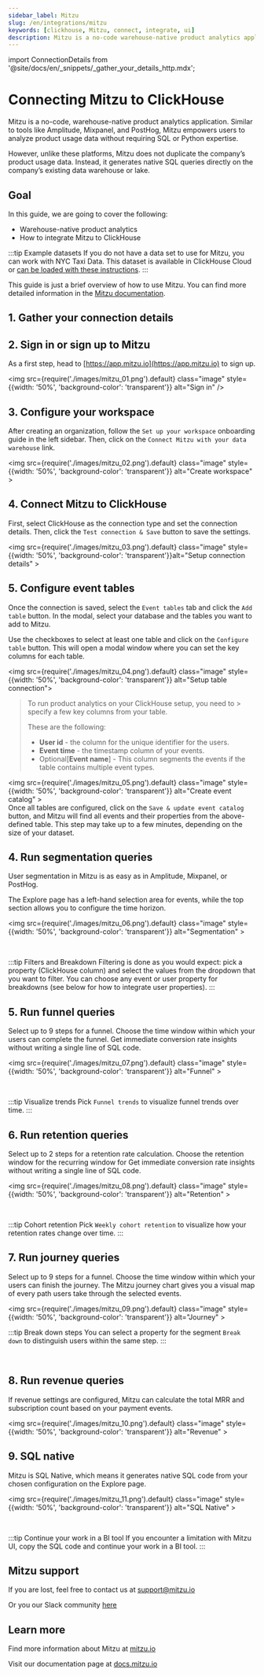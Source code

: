 ```yaml
---
sidebar_label: Mitzu
slug: /en/integrations/mitzu
keywords: [clickhouse, Mitzu, connect, integrate, ui]
description: Mitzu is a no-code warehouse-native product analytics application.
---
```


import ConnectionDetails from '@site/docs/en/\_snippets/\_gather_your_details_http.mdx';

# Connecting Mitzu to ClickHouse

Mitzu is a no-code, warehouse-native product analytics application. Similar to tools like Amplitude, Mixpanel, and PostHog, Mitzu empowers users to analyze product usage data without requiring SQL or Python expertise. 

However, unlike these platforms, Mitzu does not duplicate the company’s product usage data. Instead, it generates native SQL queries directly on the company’s existing data warehouse or lake.

## Goal

In this guide, we are going to cover the following:

- Warehouse-native product analytics
- How to integrate Mitzu to ClickHouse

:::tip Example datasets
If you do not have a data set to use for Mitzu, you can work with NYC Taxi Data.
This dataset is available in ClickHouse Cloud or [can be loaded with these instructions](/docs/en/getting-started/example-datasets/nyc-taxi).
:::

This guide is just a brief overview of how to use Mitzu. You can find more detailed information in the [Mitzu documentation](https://docs.mitzu.io/).

## 1. Gather your connection details

<ConnectionDetails />

## 2. Sign in or sign up to Mitzu

As a first step, head to [https://app.mitzu.io](https://app.mitzu.io) to sign up.

<img src={require('./images/mitzu_01.png').default} class="image" style={{width: '50%', 'background-color': 'transparent'}} alt="Sign in" />

## 3. Configure your workspace

After creating an organization, follow the `Set up your workspace` onboarding guide in the left sidebar. Then, click on the `Connect Mitzu with your data warehouse` link.

<img src={require('./images/mitzu_02.png').default} class="image" style={{width: '50%', 'background-color': 'transparent'}} alt="Create workspace" ></img>

## 4. Connect Mitzu to ClickHouse

First, select ClickHouse as the connection type and set the connection details. Then, click the `Test connection & Save` button to save the settings.

<img src={require('./images/mitzu_03.png').default} class="image" style={{width: '50%', 'background-color': 'transparent'}}alt="Setup connection details" ></img>

## 5. Configure event tables

Once the connection is saved, select the `Event tables` tab and click the `Add table` button. In the modal, select your database and the tables you want to add to Mitzu.

Use the checkboxes to select at least one table and click on the `Configure table` button. This will open a modal window where you can set the key columns for each table.

<img src={require('./images/mitzu_04.png').default} class="image" style={{width: '50%', 'background-color': 'transparent'}} alt="Setup table connection"></img>
<br/>

> To run product analytics on your ClickHouse setup, you need to > specify a few key columns from your table.
>
> These are the following:
>
> - **User id** - the column for the unique identifier for the users.
> - **Event time** - the timestamp column of your events.
> - Optional[**Event name**] - This column segments the events if the table contains multiple event types.

<img src={require('./images/mitzu_05.png').default} class="image" style={{width: '50%', 'background-color': 'transparent'}} alt="Create event catalog" ></img>
<br/>
Once all tables are configured, click on the `Save & update event catalog` button, and  Mitzu will find all events and their properties from the above-defined table. This step may take up to a few minutes, depending on the size of your dataset.

## 4. Run segmentation queries

User segmentation in Mitzu is as easy as in Amplitude, Mixpanel, or PostHog.

The Explore page has a left-hand selection area for events, while the top section allows you to configure the time horizon.

<img src={require('./images/mitzu_06.png').default} class="image" style={{width: '50%', 'background-color': 'transparent'}} alt="Segmentation" ></img>

<br/>

:::tip Filters and Breakdown
Filtering is done as you would expect: pick a property (ClickHouse column) and select the values from the dropdown that you want to filter.
You can choose any event or user property for breakdowns (see below for how to integrate user properties).
:::

## 5. Run funnel queries

Select up to 9 steps for a funnel. Choose the time window within which your users can complete the funnel.
Get immediate conversion rate insights without writing a single line of SQL code.

<img src={require('./images/mitzu_07.png').default} class="image" style={{width: '50%', 'background-color': 'transparent'}} alt="Funnel" ></img>

<br/>

:::tip Visualize trends
Pick `Funnel trends` to visualize funnel trends over time.
:::

## 6. Run retention queries

Select up to 2 steps for a retention rate calculation. Choose the retention window for the recurring window for
Get immediate conversion rate insights without writing a single line of SQL code.

<img src={require('./images/mitzu_08.png').default} class="image" style={{width: '50%', 'background-color': 'transparent'}} alt="Retention" ></img>

<br/>

:::tip Cohort retention
Pick `Weekly cohort retention` to visualize how your retention rates change over time.
:::


## 7. Run journey queries
Select up to 9 steps for a funnel. Choose the time window within which your users can finish the journey. The Mitzu journey chart gives you a visual map of every path users take through the selected events.

<img src={require('./images/mitzu_09.png').default} class="image" style={{width: '50%', 'background-color': 'transparent'}} alt="Journey" ></img>
<br/>

:::tip Break down steps
You can select a property for the segment `Break down` to distinguish users within the same step.
:::

<br/>

## 8. Run revenue queries
If revenue settings are configured, Mitzu can calculate the total MRR and subscription count based on your payment events.

<img src={require('./images/mitzu_10.png').default} class="image" style={{width: '50%', 'background-color': 'transparent'}} alt="Revenue" ></img>

## 9. SQL native

Mitzu is SQL Native, which means it generates native SQL code from your chosen configuration on the Explore page.

<img src={require('./images/mitzu_11.png').default} class="image" style={{width: '50%', 'background-color': 'transparent'}} alt="SQL Native" ></img>

<br/>

:::tip Continue your work in a BI tool
If you encounter a limitation with Mitzu UI, copy the SQL code and continue your work in a BI tool.
:::

## Mitzu support

If you are lost, feel free to contact us at [support@mitzu.io](email://support@mitzu.io)

Or you our Slack community [here](https://join.slack.com/t/mitzu-io/shared_invite/zt-1h1ykr93a-_VtVu0XshfspFjOg6sczKg)

## Learn more

Find more information about Mitzu at [mitzu.io](https://mitzu.io)

Visit our documentation page at [docs.mitzu.io](https://docs.mitzu.io)
